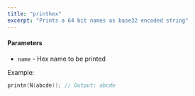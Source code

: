```yaml
---
title: "printhex"
excerpt: "Prints a 64 bit names as base32 encoded string"
---
```

#### Parameters
* `name` - Hex name to be printed

Example: 

```cpp
printn(N(abcde)); // Output: abcde
```
